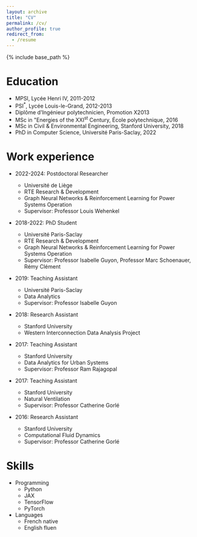 ```yaml
---
layout: archive
title: "CV"
permalink: /cv/
author_profile: true
redirect_from:
  - /resume
---
```


{% include base_path %}

Education
=========

* MPSI, Lycée Henri IV, 2011-2012
* PSI<sup>*</sup>, Lycée Louis-le-Grand, 2012-2013
* Diplôme d'Ingénieur polytechnicien, Promotion X2013
* MSc in "Energies of the XXI<sup>st</sup> Century, École polytechnique, 2016
* MSc in Civil & Environmental Engineering, Stanford University, 2018
* PhD in Computer Science, Université Paris-Saclay, 2022

Work experience
==============

* 2022-2024: Postdoctoral Researcher
  * Université de Liège
  * RTE Research & Development
  * Graph Neural Networks & Reinforcement Learning for Power Systems Operation
  * Supervisor: Professor Louis Wehenkel

* 2018-2022: PhD Student
  * Université Paris-Saclay
  * RTE Research & Development
  * Graph Neural Networks & Reinforcement Learning for Power Systems Operation
  * Supervisor: Professor Isabelle Guyon, Professor Marc Schoenauer, Rémy Clément

* 2019: Teaching Assistant
  * Université Paris-Saclay
  * Data Analytics
  * Supervisor: Professor Isabelle Guyon

* 2018: Research Assistant
  * Stanford University
  * Western Interconnection Data Analysis Project

* 2017: Teaching Assistant
  * Stanford University
  * Data Analytics for Urban Systems
  * Supervisor: Professor Ram Rajagopal

* 2017: Teaching Assistant
  * Stanford University
  * Natural Ventilation
  * Supervisor: Professor Catherine Gorlé

* 2016: Research Assistant
  * Stanford University
  * Computational Fluid Dynamics
  * Supervisor: Professor Catherine Gorlé
  
Skills
======
* Programming
  * Python
  * JAX
  * TensorFlow
  * PyTorch
* Languages
  * French native
  * English fluen






